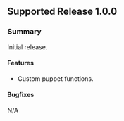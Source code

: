 ## Supported Release 1.0.0
### Summary
Initial release.

#### Features
- Custom puppet functions.

#### Bugfixes
N/A